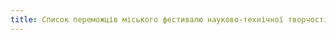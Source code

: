 ```yaml
---
title: Список переможців міського фестивалю науково-технічної творчості «Техномарафон – 2019»
---
```


<pdf src="1.pdf"></pdf>

